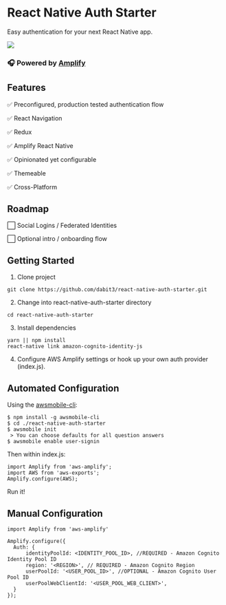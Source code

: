 # React Native Auth Starter

Easy authentication for your next React Native app.

![](https://i.imgur.com/4PMkScx.jpg)

### 🎧 Powered by [Amplify](https://github.com/aws/aws-amplify)

## Features   

✅ Preconfigured, production tested authentication flow  

✅ React Navigation   

✅ Redux   

✅ Amplify React Native     

✅ Opinionated yet configurable   

✅ Themeable   

✅ Cross-Platform   


## Roadmap    

⬜️ Social Logins / Federated Identities

⬜️ Optional intro / onboarding flow    


## Getting Started   

1. Clone project   

```
git clone https://github.com/dabit3/react-native-auth-starter.git
```

2. Change into react-native-auth-starter directory   

```
cd react-native-auth-starter
```

3. Install dependencies   

```
yarn || npm install
react-native link amazon-cognito-identity-js
```

4. Configure AWS Amplify settings or hook up your own auth provider (index.js).   

## Automated Configuration

Using the [awsmobile-cli](https://github.com/aws/awsmobile-cli):
```
$ npm install -g awsmobile-cli
$ cd ./react-native-auth-starter
$ awsmobile init
 > You can choose defaults for all question answers
$ awsmobile enable user-signin
```

Then within index.js:

```
import Amplify from 'aws-amplify';
import AWS from 'aws-exports';
Amplify.configure(AWS);
```

Run it!

## Manual Configuration
```
import Amplify from 'aws-amplify'

Amplify.configure({
  Auth: {
      identityPoolId: <IDENTITY_POOL_ID>, //REQUIRED - Amazon Cognito Identity Pool ID
      region: '<REGION>', // REQUIRED - Amazon Cognito Region
      userPoolId: '<USER_POOL_ID>', //OPTIONAL - Amazon Cognito User Pool ID
      userPoolWebClientId: '<USER_POOL_WEB_CLIENT>',
  }
});
```


